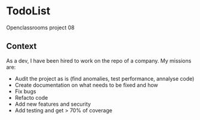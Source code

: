 # TodoList
Openclassrooms project 08

## Context
As a dev, I have been hired to work on the repo of a company. My missions are:
- Audit the project as is (find anomalies, test performance, annalyse code)
- Create documentation on what needs to be fixed and how
- Fix bugs
- Refacto code
- Add new features and security
- Add testing and get > 70% of coverage
